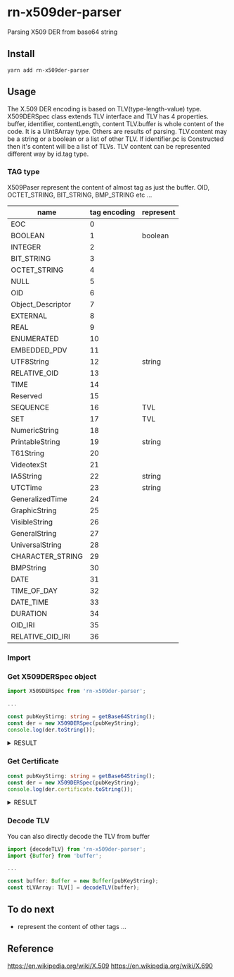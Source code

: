 # rn-x509der-parser
Parsing X509 DER from base64 string

## Install
``` 
yarn add rn-x509der-parser 
```

## Usage

The X.509 DER encoding is based on TLV(type-length-value) type.
X509DERSpec class extends TLV interface and TLV has 4 properties.
buffer, identifier, contentLength, content
TLV.buffer is whole content of the code. It is a UInt8Array type.
Others are results of parsing. 
TLV.content may be a string or a boolean or a list of other TLV. 
If identifier.pc is Constructed then it's content will be a list of TLVs.
TLV content can be represented different way by id.tag type.

### TAG type

X509Paser represent the content of almost tag as just the buffer. 
OID, OCTET_STRING, BIT_STRING, BMP_STRING etc ...

| name    | tag encoding | represent |
| ------- | ------------ | --------- |
  EOC     | 0 | 
  BOOLEAN | 1 | boolean
  INTEGER | 2 | 
  BIT_STRING | 3 | 
  OCTET_STRING | 4 | 
  NULL | 5 | 
  OID | 6 | 
  Object_Descriptor | 7 | 
  EXTERNAL | 8 | 
  REAL | 9 | 
  ENUMERATED | 10 | 
  EMBEDDED_PDV | 11 | 
  UTF8String | 12 | string
  RELATIVE_OID | 13 | 
  TIME | 14 | 
  Reserved | 15 | 
  SEQUENCE | 16 | TVL 
  SET | 17 | TVL
  NumericString | 18 | 
  PrintableString | 19 | string
  T61String | 20 | 
  VideotexSt | 21 | 
  IA5String | 22 | string
  UTCTime | 23 | string
  GeneralizedTime | 24 | 
  GraphicString | 25 | 
  VisibleString | 26 | 
  GeneralString | 27 | 
  UniversalString | 28 | 
  CHARACTER_STRING | 29 | 
  BMPString | 30 | 
  DATE | 31 | 
  TIME_OF_DAY | 32 | 
  DATE_TIME | 33 | 
  DURATION | 34 | 
  OID_IRI | 35 | 
  RELATIVE_OID_IRI | 36 | 


### Import 


### Get X509DERSpec object

```typescript
import X509DERSpec from 'rn-x509der-parser';

... 

const pubKeyStirng: string = getBase64String();
const der = new X509DERSpec(pubKeyString);
console.log(der.toString());
```

<details><summary>RESULT</summary>
<p>

```
Certificate:
 Version: 
   INTEGER: : 02
 Serial Number: 26 EB 43 6E
 Signature: 
   OID: : 2A 86 48 86 F7 0D 01 01 0B
   NULL: : 
 Issuer: 
   SET: : 
    SEQUENCE: : 
     OID: : 55 04 06
     PrintableString: : kr
   SET: : 
    SEQUENCE: : 
     OID: : 55 04 0A
     UTF8String: : yessign
   SET: : 
    SEQUENCE: : 
     OID: : 55 04 0B
     UTF8String: : AccreditedCA
   SET: : 
    SEQUENCE: : 
     OID: : 55 04 03
     UTF8String: : yessignCA Class 2
 Validity: 
   UTCTime: : 200129150000Z
   UTCTime: : 210130145959Z
 Subject: 
   SET: : 
    SEQUENCE: : 
     OID: : 55 04 06
     PrintableString: : kr
   SET: : 
    SEQUENCE: : 
     OID: : 55 04 0A
     UTF8String: : yessign
   SET: : 
    SEQUENCE: : 
     OID: : 55 04 0B
     UTF8String: : personal4IB
   SET: : 
    SEQUENCE: : 
     OID: : 55 04 0B
     UTF8String: : WOORI
   SET: : 
    SEQUENCE: : 
     OID: : 55 04 03
     UTF8String: : ...
 Subject Public Key Info: 
   SEQUENCE: : 
    OID: : 2A 86 48 86 F7 0D 01 01 01
    NULL: : 
   BIT_STRING: : ...
 Issuer Unique Identifier: 
   SEQUENCE: : 
    SEQUENCE: : 
     OID: : 55 1D 23
     OCTET_STRING: : ...
    SEQUENCE: : 
     OID: : 55 1D 0E
     OCTET_STRING: : ...
    SEQUENCE: : 
     OID: : 55 1D 0F
     BOOLEAN: : true
     OCTET_STRING: : 
      BIT_STRING: : 06 C0
    SEQUENCE: : 
     OID: : 55 1D 20
     BOOLEAN: : true
     OCTET_STRING: : 
      SEQUENCE: : 
       SEQUENCE: : 
        OID: : 2A 83 1A 8C 9A 45 01 01 04
        SEQUENCE: : 
         SEQUENCE: : 
          OID: : 2B 06 01 05 05 07 02 02
          SEQUENCE: : 
           BMPString: : ...
         SEQUENCE: : 
          OID: : 2B 06 01 05 05 07 02 01
          IA5String: : ...
    SEQUENCE: : 
     OID: : 55 1D 11
     OCTET_STRING: : ...
    SEQUENCE: : 
     OID: : ...
     OCTET_STRING: : ...
    SEQUENCE: : 
     OID: : ...
     OCTET_STRING: : ...
 Subject Unique Identifierundefined
 Extensionsundefined

Certificate Signature Algorithm:: 
  OID: : ...
  NULL: : 
Certificate Signature:: ...
```


</p>
</details>

### Get Certificate

```typescript
const pubKeyStirng: string = getBase64String();
const der = new X509DERSpec(pubKeyString);
console.log(der.certificate.toString());
```

<details><summary>RESULT</summary>
<p>
This result is included the result of above.
  
```
Version: 
  INTEGER: : 02
Serial Number: 26 EB 43 6E
Signature: 
  OID: : 2A 86 48 86 F7 0D 01 01 0B
  NULL: : 
Issuer: 

...

```
</p>
</details>

### Decode TLV

You can also directly decode the TLV from buffer

```typescript
import {decodeTLV} from 'rn-x509der-parser';
import {Buffer} from 'buffer';

...

const buffer: Buffer = new Buffer(pubKeyString);
const tLVArray: TLV[] = decodeTLV(buffer);
```


## To do next

- represent the content of other tags ... 


## Reference 
https://en.wikipedia.org/wiki/X.509
https://en.wikipedia.org/wiki/X.690
